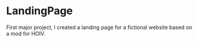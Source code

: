 # LandingPage
First major project, I created a landing page for a fictional website based on a mod for HOIV.  
